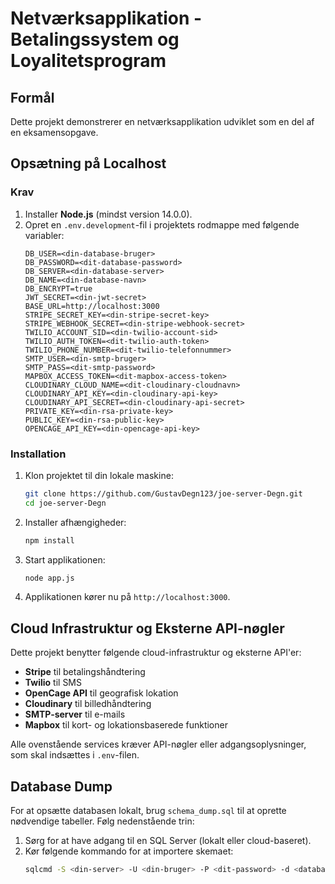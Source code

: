 # Netværksapplikation - Betalingssystem og Loyalitetsprogram

## Formål
Dette projekt demonstrerer en netværksapplikation udviklet som en del af en eksamensopgave.

## Opsætning på Localhost

### Krav
1. Installer **Node.js** (mindst version 14.0.0).
2. Opret en `.env.development`-fil i projektets rodmappe med følgende variabler:
    ```
    DB_USER=<din-database-bruger>
    DB_PASSWORD=<dit-database-password>
    DB_SERVER=<din-database-server>
    DB_NAME=<din-database-navn>
    DB_ENCRYPT=true
    JWT_SECRET=<din-jwt-secret>
    BASE_URL=http://localhost:3000
    STRIPE_SECRET_KEY=<din-stripe-secret-key>
    STRIPE_WEBHOOK_SECRET=<din-stripe-webhook-secret>
    TWILIO_ACCOUNT_SID=<din-twilio-account-sid>
    TWILIO_AUTH_TOKEN=<dit-twilio-auth-token>
    TWILIO_PHONE_NUMBER=<dit-twilio-telefonnummer>
    SMTP_USER=<din-smtp-bruger>
    SMTP_PASS=<dit-smtp-password>
    MAPBOX_ACCESS_TOKEN=<dit-mapbox-access-token>
    CLOUDINARY_CLOUD_NAME=<dit-cloudinary-cloudnavn>
    CLOUDINARY_API_KEY=<din-cloudinary-api-key>
    CLOUDINARY_API_SECRET=<din-cloudinary-api-secret>
    PRIVATE_KEY=<din-rsa-private-key>
    PUBLIC_KEY=<din-rsa-public-key>
    OPENCAGE_API_KEY=<din-opencage-api-key>
    ```

### Installation
1. Klon projektet til din lokale maskine:
    ```bash
    git clone https://github.com/GustavDegn123/joe-server-Degn.git
    cd joe-server-Degn
    ```
2. Installer afhængigheder:
    ```bash
    npm install
    ```
3. Start applikationen:
    ```bash
    node app.js
    ```
4. Applikationen kører nu på `http://localhost:3000`.

## Cloud Infrastruktur og Eksterne API-nøgler
Dette projekt benytter følgende cloud-infrastruktur og eksterne API'er:
- **Stripe** til betalingshåndtering
- **Twilio** til SMS
- **OpenCage API** til geografisk lokation
- **Cloudinary** til billedhåndtering
- **SMTP-server** til e-mails
- **Mapbox** til kort- og lokationsbaserede funktioner

Alle ovenstående services kræver API-nøgler eller adgangsoplysninger, som skal indsættes i `.env`-filen.

## Database Dump
For at opsætte databasen lokalt, brug `schema_dump.sql` til at oprette nødvendige tabeller. Følg nedenstående trin:

1. Sørg for at have adgang til en SQL Server (lokalt eller cloud-baseret).
2. Kør følgende kommando for at importere skemaet:
    ```bash
    sqlcmd -S <din-server> -U <din-bruger> -P <dit-password> -d <database-navn> -i schema_dump.sql
    ```